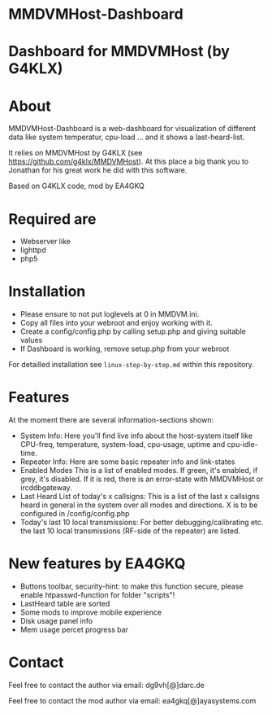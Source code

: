 # MMDVMHost-Dashboard
Dashboard for MMDVMHost (by G4KLX)
==================================

About
=====
MMDVMHost-Dashboard is a web-dashboard for visualization of different data like
system temperatur, cpu-load ... and it shows a last-heard-list.

It relies on MMDVMHost by G4KLX (see https://github.com/g4klx/MMDVMHost). At 
this place a big thank you to Jonathan for his great work he did with this 
software.

Based on G4KLX code, mod by EA4GKQ

Required are
============
* Webserver like 
* lighttpd
* php5


Installation
============
* Please ensure to not put loglevels at 0 in MMDVM.ini.
* Copy all files into your webroot and enjoy working with it.
* Create a config/config.php by calling setup.php and giving suitable values
* If Dashboard is working, remove setup.php from your webroot

For detailled installation see `linux-step-by-step.md` within this repository.

Features
========
At the moment there are several information-sections shown:
* System Info: 
  Here you'll find live info about the host-system itself like CPU-freq, temperature, system-load, cpu-usage, uptime and cpu-idle-time.
* Repeater Info:
  Here are some basic repeater info and link-states
* Enabled Modes
  This is a list of enabled modes. If green, it's enabled, if grey, it's disabled. If it is red, there is an error-state with MMDVMHost or ircddbgateway.
* Last Heard List of today's x callsigns:
  This is a list of the last x callsigns heard in general in the system over all modes and directions. X is to be configured in /config/config.php
* Today's last 10 local transmissions:
  For better debugging/calibrating etc. the last 10 local transmissions (RF-side of the repeater) are listed.

New features by EA4GKQ
======================
* Buttons toolbar, security-hint: to make this function secure, please enable htpasswd-function for folder "scripts"!
* LastHeard table are sorted 
* Some mods to improve mobile experience
* Disk usage panel info
* Mem usage percet progress bar

Contact
=======
Feel free to contact the author via email: dg9vh[@]darc.de

Feel free to contact the mod author via email: ea4gkq[@]ayasystems.com
